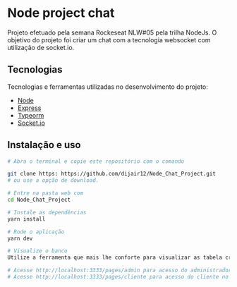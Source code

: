 # Node project chat

Projeto efetuado pela semana Rockeseat NLW#05 pela trilha NodeJs.
O objetivo do projeto foi criar um chat com a tecnologia websocket com utilização de socket.io.


## Tecnologias

Tecnologias e ferramentas utilizadas no desenvolvimento do projeto:

- [Node](https://nodejs.org/en/docs/)
- [Express](https://expressjs.com/pt-br/guide/routing.html)
- [Typeorm](https://typeorm.io/#/)
- [Socket.io](https://socket.io/docs/v4/index.html)

## Instalação e uso

```bash
# Abra o terminal e copie este repositório com o comando

git clone https: https://github.com/dijair12/Node_Chat_Project.git
# ou use a opção de download.

# Entre na pasta web com 
cd Node_Chat_Project

# Instale as dependências
yarn install

# Rode o aplicação
yarn dev

# Visualize o banco
Utilize a ferramenta que mais lhe conforte para visualizar as tabela criadas.

# Acesse http://localhost:3333/pages/admin para acesso do administrador no seu navagador.
# Acesse http://localhost:3333/pages/cliente para acesso do cliente no seu navagador.
```
